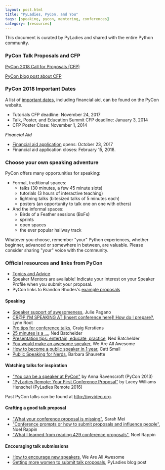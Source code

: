 ```yaml
---
layout: post.html
title: "PyLadies, PyCon, and You"
tags: [speaking, pycon, mentoring, conferences]
category: [resources]
---
```


This document is curated by PyLadies and shared with the entire Python community.


### PyCon Talk Proposals and CFP

[PyCon 2018 Call for Proposals (CFP)](https://us.pycon.org/2018/speaking/talks/)

[PyCon blog post about CFP](https://pycon.blogspot.com/2017/09/pycon-2018-call-for-proposals-is-open.html)

### PyCon 2018 Important Dates

A list of [important dates](https://us.pycon.org/2018/speaking/), including financial aid, can be found on the PyCon website.

* Tutorials CFP deadline: November 24, 2017
* Talk, Poster, and Education Summit CFP deadline: January 3, 2014
* CFP Poster Close: November 1, 2014

*Financial Aid*

* [Financial aid application](https://us.pycon.org/2018/financial-assistance/) opens: October 23, 2017
* Financial aid application closes: February 15, 2018.


### Choose your own speaking adventure

PyCon offers many opportunities for speaking:

* Formal, traditional spaces:
    - talks (30 minutes, a few 45 minute slots)
    - tutorials (3 hours of interactive teaching)
    - lightning talks (bitesized talks of 5 minutes each)
    - posters (an opportunity to talk one on one with others)
* And the informal spaces:
    - Birds of a Feather sessions (BoFs)
    - sprints
    - open spaces
    - the ever popular hallway track

Whatever you choose, remember "your" Python experiences, whether beginner, advanced or somewhere in between, are valuable. Please consider sharing "your" voice with the community.


### Official resources and links from PyCon

* [Topics and Advice](https://us.pycon.org/2018/speaking/talks/)
* Speaker Mentors are available! Indicate your interest on your Speaker Profile when you submit your proposal. 
* PyCon links to Brandon Rhodes's [example proposals](http://rhodesmill.org/brandon/2013/example-pycon-proposals/)


#### Speaking

- [Speaker support of awesomeness](http://juliepagano.com/blog/2014/06/30/speaker-support-of-awesomeness/), Julie Pagano
- [CR@P I'M SPEAKING AT [insert conference here]! How do I prepare?](http://www.roguelynn.com/words/crap-im-speaking/), Lynn Root
- [Pro tips for conference talks](http://www.craigkerstiens.com/2012/06/19/pro-tips-for-conference-talks/), Craig Kerstiens
- [25 minutes is a ...](http://nedbatchelder.com/blog/201002/25_minutes_is_a_bitch.html), Ned Batchelder
- [Presentation tips: entertain, educate, practice](http://nedbatchelder.com/text/presentationtips.html), Ned Batchelder
- [You would make an awesome speaker](http://weareallaweso.me/), We Are All Awesome
- [How to become a public speaker in 1 year](http://cattsmall.com/advice/2016/06/13/become-public-speaker-introduction.html), Catt Small 
- [Public Speaking for Nerds](http://www.mechanicalgirl.com/post/public-speaking-nerds/), Barbara Shaurette


#### Watching talks for inspiration

* ["You can be a speaker at PyCon"](https://www.youtube.com/watch?v=myzQXKuQjac) by Anna Ravenscroft (PyCon 2013)
* ["PyLadies Remote: Your First Conference Proposal"](https://www.youtube.com/watch?v=OAQAXVU1jIo) by Lacey Williams Henschel (PyLadies Remote 2016)

Past PyCon talks can be found at <http://pyvideo.org>.


#### Crafting a good talk proposal

- ["What your conference proposal is missing"](http://www.sarahmei.com/blog/2014/04/07/what-your-conference-proposal-is-missing/), Sarah Mei
- ["Conference prompts or how to submit proposals and influence people"](http://www.noelrappin.com/railsrx/2014/1/18/conference-prompts-or-how-to-submit-proposals-and-influence-people), Noel Rappin
- ["What I learned from reading 429 conference proposals"](http://www.noelrappin.com/railsrx/2014/3/17/what-i-learned-from-reading-429-conference-proposals), Noel Rappin


#### Encouraging talk submissions

- [How to encourage new speakers](http://weareallaweso.me/for_curators/), We Are All Awesome
- [Getting more women to submit talk proposals](http://www.pyladies.com/blog/getting-more-women-to-submit-talk-proposals/), PyLadies blog post
